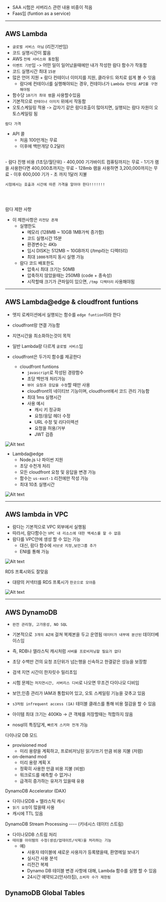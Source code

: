 - SAA 시험은 서버리스 관련 내용 비중이 적음 
- Faas임 (funtion as a service)




----------------------------
## AWS Lambda

- `글로벌 서비스 아님` (리전기반임)
- 코드 실행시간이 짧음
- AWS `전체 서비스와 통합`됨
- `이벤트 기반`임 -> 어떤 일이 일어났을때에만 내가 작성한 람다 함수가 작동함
- 코드 실행시간 최대 `15분`
- 많은 언어 지원 + 람다 컨테이너 이미지를 지원, 클라우드 와치로 쉽게 볼 수 잇음
  - 람다에 컨테이너를 실행해야되는 경우, 컨테이너가 `Lambda 런타임 API를 구현 해야됨`
- 함수당 `10기가 최대 램`을 사용할수있음
- 기본적으로 `컨테이너 이미지` 위에서 작동함
- 오토스케일링 적용 -> 갑자기 같은 람다호출이 많아지면, 실행되는 람다 자원이 오토스케일링 됨

`람다 가격`
- API 콜
  - 처음 100만개는 무료
  - 이후에 백만개당 0.2달러

<br>
- 람다 진행 비용 (1초당/월단위)
  - 400,000 기가바이트 컴퓨팅까지는 무료
  - 1기가 램을 사용한다면 400,000초까지는 무료
  - 128mb 램을 사용하면 3,200,000까지는 무료
  - 이후 600,000 기가 - 초 까지 1달러 지불


`시험에서는 호출과 시간에 따른 가격을 알아야 한다!!!!!!!`


<br>
<br>

람다 제한 사항
- 이 제한사항은 `리전당 존재`
  - 실행한도
      - 메모리 (128MB ~ 10GB 1MB가씩 증가함)
      - 코드 실행시간 15분
      - 환경변수는 4Kb
      - 임시 DISK는 512MB ~ 10GB까지 (/tmp라는 디렉터리)
      - 최대 `1000개`까지 동시 실행 가능
  - 람다 코드 배포한도
    - 압축시 최대 크기는 50MB 
    - 압축하지 않았을때는 250MB (code + 종속성)
    - 시작할때 크기가 큰파일이 있으면, `/tmp 디렉터리` 사용해야됨



------------------------------------
## AWS Lambda@edge & cloudfront funtions

- 엣지 로케이션에서 실행되는 함수를 `edge funtion`이라 한다
- cloudfront랑 연결 가능함
- 지연시간을 최소화하는것이 목적


- 일반 Lambda랑 다르게 `글로벌 서비스`임
- cloudfront은 두가지 함수를 제공한다
  - cloudfront funtions
    - `javascript`로 작성된 경량함수
    - 초당 백만개 처리가능
    - `뷰어 요청과 응답을 수정`할 때만 사용
    - cloudfront의 네이티브 기능이며, cloudfront에서 코드 관리 가능함
    - 최대 1ms 실행시간
    - 사용 예시
      - 캐시 키 정규화
      - 요청/응답 헤더 수정
      - URL 수정 및 리다이렉션
      - 요청을 허용/거부
      - JWT 검증

![Alt text](../etc/image2/%ED%81%B4%EB%9D%BC%EC%9A%B0%EB%93%9C%ED%94%84%EB%A1%A0%ED%8A%B8%EB%9E%8C%EB%8B%A41.png)


  - Lambda@edge
    - Node.js 나 파이썬 지원
    - 초당 수천개 처리
    - 모든 cloudfront 요청 및 응답을 변경 가능
    - 함수는 `us-east-1` 리전에만 작성 가능
    - 최대 10초 실행시간
    


![Alt text](../etc/image2/%ED%81%B4%EB%9D%BC%EC%9A%B0%EB%93%9C%ED%94%84%EB%A1%A0%ED%8A%B8%EB%9E%8C%EB%8B%A42.png)

-------------------------------------------
## AWS lambda in VPC

- 람다는 기본적으로 VPC 외부에서 실행됨
- 따라서, 람다함수는 `VPC 내 리소스에 대한 엑세스를 할 수 없음`
- 람다를 VPC안에 생성 할 수 있는 기능
  - 대신, 람다 함수에 `서브넷 지정,보안그룹 추가`
  - ENI를 통해 가능

![Alt text](../etc/image2/%EB%9E%8C%EB%8B%A4%EC%9D%B8VPC.png)



RDS 프록시와도 잘맞음
- 대량의 커넥터를 RDS 프록시가 `한곳으로 모아줌`

![Alt text](../etc/image2/%EB%9E%8C%EB%8B%A4%ED%94%84%EB%A1%9D%EC%8B%9C.png)


---------------------------------
## AWS DynamoDB



- `완전 관리형, 고가용성, NO SQL`
- 기본적으로` 3개의 AZ에` 걸쳐 복제본을 두고 운영됨
`데이터가 내부에 분산된` 데이터베이스임

- 즉, RDB나 엘라스틱 캐시처럼 `서버를 프로비저닝할 필요가 없다`
- 초당 수백만 건의 요청 조단위가 넘는행을 신속하고 한결같은 성능을 보장함
- 검색 지연 시간이 한자릿수 밀리초임

- 시험 문제는 `저지연시간, 서버리스 디비`로 나오면 무조건 다이나모 디비임
- 보안,인증 관리가 IAM과 통합되어 있고, 오토 스케일링 기능을 갖추고 있음

- `s3처럼 infrequent access (IA)` 테이블 클래스를 통해 비용 절감을 할 수 있음

- 아이템 최대 크기는 400Kb -> 큰 객체를 저장할때는 적합하지 않음
- nosql의 특징답게, `빠르게 스키마 전개` 가능


다이나모 DB 모드
- provisioned mod
  - 미리 용량을 계획하고, 프로비저닝된 읽기/쓰기 만큼 비용 지불 (저렴)
- on-demand mod
  - 미리 용량 계획 X 
  - 정확히 사용한 만큼 비용 지불 (비쌈)
  - 워크로드를 예측할 수 없거나
  - 급격히 증가하는 유저가 있을때 유용



DynamoDB Accelerator (DAX)
- 다이나모DB + 엘라스틱 캐시
- `읽기 요청`이 많을때 사용
- 캐시에 TTL 있음


DynamoDB Stream Processing ---- (키네시스 데이터 스트림)
- 다이나모DB 스트림 처리
- `테이블 아이템의 수정(생성/업데이트/삭제)을 처리하는 기능`
  - 예)
    - 사용자 테이블에 새로운 사용자가 등록됐을때, 환영메일 보내기
    - 실시간 사용 분석
    - 리전간 복제
    - Dynamo DB 테이블 변경 사항에 대해, Lambda 함수를 실행 할 수 있음
    - 24시간 예약되고(안사라짐), `소비자 수가 제한됨`



DynamoDB Global Tables
- 



















